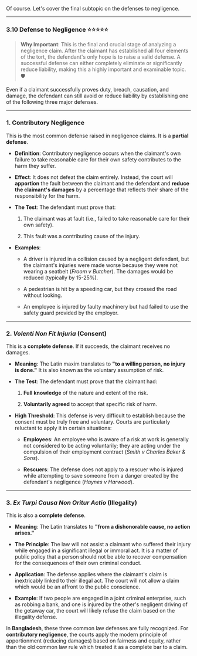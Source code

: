 Of course. Let's cover the final subtopic on the defenses to negligence.

---

### 3.10 Defense to Negligence ⭐⭐⭐⭐⭐

> **Why Important**: This is the final and crucial stage of analyzing a negligence claim. After the claimant has established all four elements of the tort, the defendant's only hope is to raise a valid defense. A successful defense can either completely eliminate or significantly reduce liability, making this a highly important and examinable topic. 🛡️

Even if a claimant successfully proves duty, breach, causation, and damage, the defendant can still avoid or reduce liability by establishing one of the following three major defenses.

---

### 1. Contributory Negligence

This is the most common defense raised in negligence claims. It is a **partial defense**.

- **Definition**: Contributory negligence occurs when the claimant's own failure to take reasonable care for their own safety contributes to the harm they suffer.
    
- **Effect**: It does not defeat the claim entirely. Instead, the court will **apportion** the fault between the claimant and the defendant and **reduce the claimant's damages** by a percentage that reflects their share of the responsibility for the harm.
    
- **The Test**: The defendant must prove that:
    
    1. The claimant was at fault (i.e., failed to take reasonable care for their own safety).
        
    2. This fault was a contributing cause of the injury.
        
- **Examples**:
    
    - A driver is injured in a collision caused by a negligent defendant, but the claimant's injuries were made worse because they were not wearing a seatbelt (_Froom v Butcher_). The damages would be reduced (typically by 15-25%).
        
    - A pedestrian is hit by a speeding car, but they crossed the road without looking.
        
    - An employee is injured by faulty machinery but had failed to use the safety guard provided by the employer.
        

---

### 2. _Volenti Non Fit Injuria_ (Consent)

This is a **complete defense**. If it succeeds, the claimant receives no damages.

- **Meaning**: The Latin maxim translates to **"to a willing person, no injury is done."** It is also known as the voluntary assumption of risk.
    
- **The Test**: The defendant must prove that the claimant had:
    
    1. **Full knowledge** of the nature and extent of the risk.
        
    2. **Voluntarily agreed** to accept that specific risk of harm.
        
- **High Threshold**: This defense is very difficult to establish because the consent must be truly free and voluntary. Courts are particularly reluctant to apply it in certain situations:
    
    - **Employees**: An employee who is aware of a risk at work is generally not considered to be acting voluntarily; they are acting under the compulsion of their employment contract (_Smith v Charles Baker & Sons_).
        
    - **Rescuers**: The defense does not apply to a rescuer who is injured while attempting to save someone from a danger created by the defendant's negligence (_Haynes v Harwood_).
        

---

### 3. _Ex Turpi Causa Non Oritur Actio_ (Illegality)

This is also a **complete defense**.

- **Meaning**: The Latin translates to **"from a dishonorable cause, no action arises."**
    
- **The Principle**: The law will not assist a claimant who suffered their injury while engaged in a significant illegal or immoral act. It is a matter of public policy that a person should not be able to recover compensation for the consequences of their own criminal conduct.
    
- **Application**: The defense applies where the claimant's claim is inextricably linked to their illegal act. The court will not allow a claim which would be an affront to the public conscience.
    
- **Example**: If two people are engaged in a joint criminal enterprise, such as robbing a bank, and one is injured by the other's negligent driving of the getaway car, the court will likely refuse the claim based on the illegality defense.
    

In **Bangladesh**, these three common law defenses are fully recognized. For **contributory negligence**, the courts apply the modern principle of apportionment (reducing damages) based on fairness and equity, rather than the old common law rule which treated it as a complete bar to a claim.